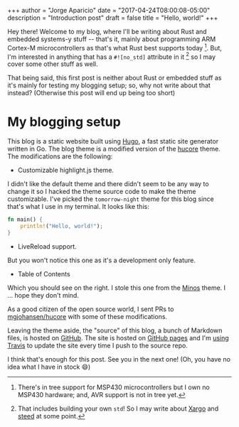 +++
author = "Jorge Aparicio"
date = "2017-04-24T08:00:08-05:00"
description = "Introduction post"
draft = false
title = "Hello, world!"
+++

Hey there! Welcome to my blog, where I'll be writing about Rust and embedded
systems-y stuff -- that's it, mainly about programming ARM Cortex-M
microcontrollers as that's what Rust best supports today [^targets]. But, I'm
interested in anything that has a `#![no_std]` attribute in it [^no_std] so I
may cover some other stuff as well.

[^targets]: There's in tree support for MSP430 microcontrollers but I own no
    MSP430 hardware; and, AVR support is not in tree yet.

[^no_std]: That includes building your own `std`! So I may write about [Xargo]
    and [steed] at some point.

[Xargo]: https://github.com/japaric/xargo
[steed]: https://github.com/japaric/steed

That being said, this first post is neither about Rust or embedded stuff as it's
mainly for testing my blogging setup; so, why not write about that instead?
(Otherwise this post will end up being too short)

# My blogging setup

This blog is a static website built using [Hugo], a fast static site generator
written in Go. The blog theme is a modified version of the [hucore] theme. The
modifications are the following:

[Hugo]: https://gohugo.io
[hucore]: https://themes.gohugo.io/hucore/

- Customizable highlight.js theme.

I didn't like the default theme and there didn't seem to be any way to change it
so I hacked the theme source code to make the theme customizable. I've picked
the `tomorrow-night` theme for this blog since that's what I use in my terminal.
It looks like this:

``` rust
fn main() {
    println!("Hello, world!");
}
```

- LiveReload support.

But you won't notice this one as it's a development only feature.

- Table of Contents

Which you should see on the right. I stole this one from the [Minos] theme. I
... hope they don't mind.

[Minos]: https://themes.gohugo.io/hugo-theme-minos

As a good citizen of the open source world, I sent PRs to [mgjohansen/hucore]
with some of these modifications.

[mgjohansen/hucore]: https://github.com/mgjohansen/hucore

Leaving the theme aside, the "source" of this blog, a bunch of Markdown files,
is hosted on [GitHub]. The site is hosted on [GitHub pages] and I'm [using
Travis] to update the site every time I push to the source repo.

[GitHub]: https://github.com/japaric/embedded-in-rust
[GitHub pages]: https://pages.github.com/
[using Travis]: https://github.com/japaric/embedded-in-rust/blob/master/.travis.yml

I think that's enough for this post. See you in the next one! (Oh, you have no
idea what I have in stock :smile:)
